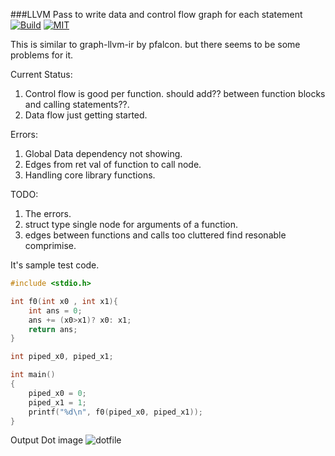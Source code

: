 ###LLVM Pass to write data and control flow graph for each statement
[![Build](https://circleci.com/gh/k3ut0i/xmonad-conf.svg?style=shield&circle-token=:circle-token)](https://circleci.com/gh/k3ut0i/llvm-dataflow-graphs)
[![MIT](http://img.shields.io/badge/license-MIT-green.svg?style=flat)](http://opensource.org/licenses/MIT)

This is similar to graph-llvm-ir by pfalcon. but there seems to be some problems for it.

Current Status:
1.  Control flow is good per function. should add?? between function blocks and calling
    statements??.
2.  Data flow just getting started.


Errors:
1.  Global Data dependency not showing.
2.  Edges from ret val of function to call node.
3.  Handling core library functions.

TODO:
1.  The errors.
2.  struct type single node for arguments of a function.
3.  edges between functions and calls too cluttered find resonable comprimise.

It's sample test code.
```c
#include <stdio.h>

int f0(int x0 , int x1){
    int ans = 0;
    ans += (x0>x1)? x0: x1;
    return ans;
}

int piped_x0, piped_x1;

int main()
{
    piped_x0 = 0;
    piped_x1 = 1;
    printf("%d\n", f0(piped_x0, piped_x1));
}

```
Output Dot image
![dotfile](https://raw.githubusercontent.com/k3ut0i/llvm-dataflow-graphs/master/ctrl-data.png)


